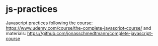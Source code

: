 # js-practices
Javascript practices following the course: https://www.udemy.com/course/the-complete-javascript-course/ and materials: https://github.com/jonasschmedtmann/complete-javascript-course
